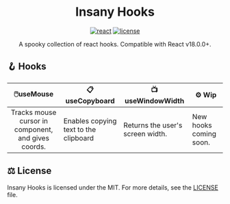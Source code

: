 <div align="center">

# Insany Hooks

[![react](https://img.shields.io/badge/-ReactJs-61DAFB?logo=react&logoColor=white)](#) [![license](https://img.shields.io/badge/license-MIT-blue)](#)

A spooky collection of react hooks. Compatible with React v18.0.0+.

</div>

## 🪝 Hooks

|                     🖱️useMouse                      | 📋 useCopyboard                       | 📺 useWindowWidth                | ⚙️ Wip                 |
| :-------------------------------------------------: | ------------------------------------- | -------------------------------- | ---------------------- |
| Tracks mouse cursor in component, and gives coords. | Enables copying text to the clipboard | Returns the user's screen width. | New hooks coming soon. |

## ⚖️ License

Insany Hooks is licensed under the MIT. For more details, see the [LICENSE](./LICENSE) file.
